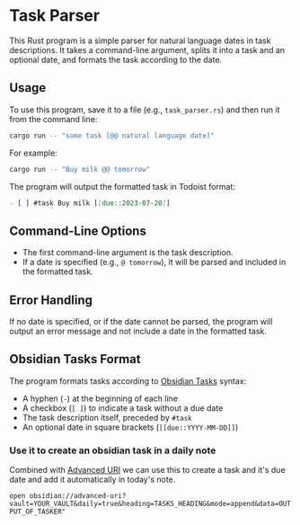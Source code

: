 **Task Parser**
================

This Rust program is a simple parser for natural language dates in task descriptions. It takes a command-line argument, splits it into a task and an optional date, and formats the task according to the date.

**Usage**
--------

To use this program, save it to a file (e.g., `task_parser.rs`) and then run it from the command line:
```bash
cargo run -- "some task [@@ natural language date]"
```
For example:
```bash
cargo run -- "Buy milk @@ tomorrow"
```
The program will output the formatted task in Todoist format:
```markdown
- [ ] #task Buy milk [[due::2023-07-20]]
```
**Command-Line Options**
----------------------

* The first command-line argument is the task description.
* If a date is specified (e.g., `@ tomorrow`), it will be parsed and included in the formatted task.

**Error Handling**
-----------------

If no date is specified, or if the date cannot be parsed, the program will output an error message and not include a date in the formatted task.

**Obsidian Tasks Format**
------------------

The program formats tasks according to [Obsidian Tasks](https://publish.obsidian.md/tasks/Introduction) syntax:

* A hyphen (`-`) at the beginning of each line
* A checkbox (`[ ]`) to indicate a task without a due date
* The task description itself, preceded by `#task`
* An optional date in square brackets (`[[due::YYYY-MM-DD]]`)

### Use it to create an obsidian task in a daily note

Combined with [Advanced URI](https://github.com/Vinzent03/obsidian-advanced-uri) we can use this to create a task and it's due date and add it automatically in today's note.

`open obsidian://advanced-uri?vault=YOUR_VAULT&daily=true&heading=TASKS_HEADING&mode=append&data=OUTPUT_OF_TASKER"`
